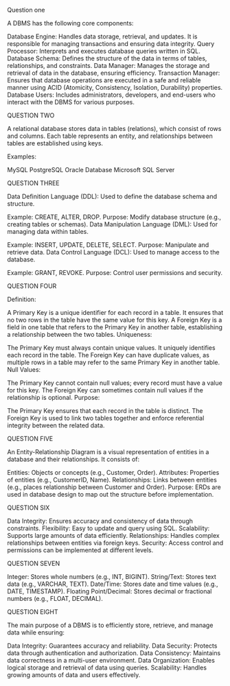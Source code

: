 Question one

A DBMS has the following core components:

Database Engine: Handles data storage, retrieval, and updates. It is responsible for managing transactions and ensuring data integrity.
Query Processor: Interprets and executes database queries written in SQL.
Database Schema: Defines the structure of the data in terms of tables, relationships, and constraints.
Data Manager: Manages the storage and retrieval of data in the database, ensuring efficiency.
Transaction Manager: Ensures that database operations are executed in a safe and reliable manner using ACID (Atomicity, Consistency, Isolation, Durability) properties.
Database Users: Includes administrators, developers, and end-users who interact with the DBMS for various purposes.

QUESTION TWO

A relational database stores data in tables (relations), which consist of rows and columns. Each table represents an entity, and relationships between tables are established using keys.

Examples:

MySQL
PostgreSQL
Oracle Database
Microsoft SQL Server

QUESTION THREE

Data Definition Language (DDL): Used to define the database schema and structure.

Example: CREATE, ALTER, DROP.
Purpose: Modify database structure (e.g., creating tables or schemas).
Data Manipulation Language (DML): Used for managing data within tables.

Example: INSERT, UPDATE, DELETE, SELECT.
Purpose: Manipulate and retrieve data.
Data Control Language (DCL): Used to manage access to the database.

Example: GRANT, REVOKE.
Purpose: Control user permissions and security.

QUESTION FOUR

Definition:

A Primary Key is a unique identifier for each record in a table. It ensures that no two rows in the table have the same value for this key.
A Foreign Key is a field in one table that refers to the Primary Key in another table, establishing a relationship between the two tables.
Uniqueness:

The Primary Key must always contain unique values. It uniquely identifies each record in the table.
The Foreign Key can have duplicate values, as multiple rows in a table may refer to the same Primary Key in another table.
Null Values:

The Primary Key cannot contain null values; every record must have a value for this key.
The Foreign Key can sometimes contain null values if the relationship is optional.
Purpose:

The Primary Key ensures that each record in the table is distinct.
The Foreign Key is used to link two tables together and enforce referential integrity between the related data.


QUESTION FIVE

An Entity-Relationship Diagram is a visual representation of entities in a database and their relationships. It consists of:

Entities: Objects or concepts (e.g., Customer, Order).
Attributes: Properties of entities (e.g., CustomerID, Name).
Relationships: Links between entities (e.g., places relationship between Customer and Order).
Purpose: ERDs are used in database design to map out the structure before implementation.

QUESTION SIX

Data Integrity: Ensures accuracy and consistency of data through constraints.
Flexibility: Easy to update and query using SQL.
Scalability: Supports large amounts of data efficiently.
Relationships: Handles complex relationships between entities via foreign keys.
Security: Access control and permissions can be implemented at different levels.

QUESTION SEVEN

Integer: Stores whole numbers (e.g., INT, BIGINT).
String/Text: Stores text data (e.g., VARCHAR, TEXT).
Date/Time: Stores date and time values (e.g., DATE, TIMESTAMP).
Floating Point/Decimal: Stores decimal or fractional numbers (e.g., FLOAT, DECIMAL).

QUESTION EIGHT

The main purpose of a DBMS is to efficiently store, retrieve, and manage data while ensuring:

Data Integrity: Guarantees accuracy and reliability.
Data Security: Protects data through authentication and authorization.
Data Consistency: Maintains data correctness in a multi-user environment.
Data Organization: Enables logical storage and retrieval of data using queries.
Scalability: Handles growing amounts of data and users effectively.


